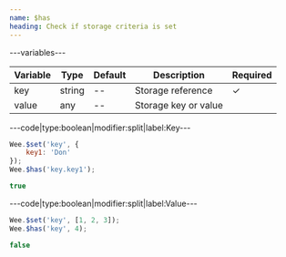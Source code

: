 ```yaml
---
name: $has
heading: Check if storage criteria is set
---
```


---variables---

| Variable | Type | Default | Description | Required |
| -- | -- | -- | -- | -- |
| key | string | -- | Storage reference | ✓ |
| value | any | -- | Storage key or value ||

---code|type:boolean|modifier:split|label:Key---

```javascript
Wee.$set('key', {
	key1: 'Don'
});
Wee.$has('key.key1');
```

```javascript
true
```

---code|type:boolean|modifier:split|label:Value---

```javascript
Wee.$set('key', [1, 2, 3]);
Wee.$has('key', 4);
```

```javascript
false
```
